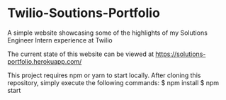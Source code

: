 # Twilio-Soutions-Portfolio
A simple website showcasing some of the highlights of my Solutions Engineer Intern experience at Twilio

The current state of this website can be viewed at https://solutions-portfolio.herokuapp.com/

This project requires npm or yarn to start locally. After cloning this repository, simply execute the following commands:
$ npm install
$ npm start
